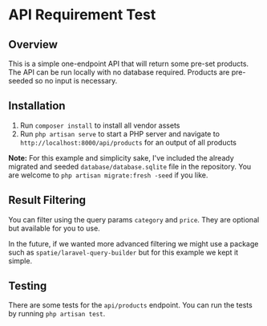 # API Requirement Test

## Overview

This is a simple one-endpoint API that will return some pre-set products. The API can be run locally with no database required. Products are pre-seeded so no input is necessary.

## Installation

1. Run `composer install` to install all vendor assets
3. Run `php artisan serve` to start a PHP server and navigate to `http://localhost:8000/api/products` for an output of all products

**Note:** For this example and simplicity sake, I've included the already migrated and seeded `database/database.sqlite` file in the repository. You are welcome to `php artisan migrate:fresh -seed` if you like.

## Result Filtering

You can filter using the query params `category` and `price`. They are optional but available for you to use.

In the future, if we wanted more advanced filtering we might use a package such as `spatie/laravel-query-builder` but for this example we kept it simple.

## Testing

There are some tests for the `api/products` endpoint. You can run the tests by running `php artisan test`.
